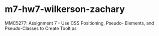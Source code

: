 # m7-hw7-wilkerson-zachary
MMC5277: Assignment 7 - Use CSS Positioning, Pseudo- Elements, and Pseudo-Classes to Create Tooltips
